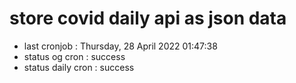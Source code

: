 # store covid daily api as json data

- last cronjob : Thursday, 28 April 2022 01:47:38
- status og cron : success
- status daily cron : success
      
      